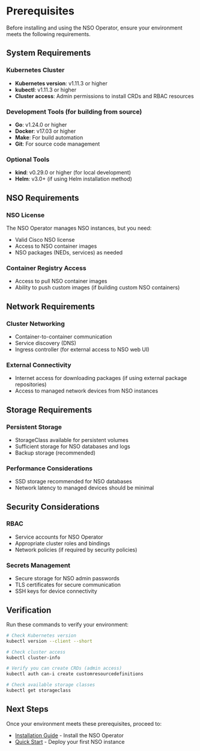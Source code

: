 # Prerequisites

Before installing and using the NSO Operator, ensure your environment meets the following requirements.

## System Requirements

### Kubernetes Cluster
- **Kubernetes version**: v1.11.3 or higher
- **kubectl**: v1.11.3 or higher
- **Cluster access**: Admin permissions to install CRDs and RBAC resources

### Development Tools (for building from source)
- **Go**: v1.24.0 or higher
- **Docker**: v17.03 or higher
- **Make**: For build automation
- **Git**: For source code management

### Optional Tools
- **kind**: v0.29.0 or higher (for local development)
- **Helm**: v3.0+ (if using Helm installation method)

## NSO Requirements

### NSO License
The NSO Operator manages NSO instances, but you need:
- Valid Cisco NSO license
- Access to NSO container images
- NSO packages (NEDs, services) as needed

### Container Registry Access
- Access to pull NSO container images
- Ability to push custom images (if building custom NSO containers)

## Network Requirements

### Cluster Networking
- Container-to-container communication
- Service discovery (DNS)
- Ingress controller (for external access to NSO web UI)

### External Connectivity
- Internet access for downloading packages (if using external package repositories)
- Access to managed network devices from NSO instances

## Storage Requirements

### Persistent Storage
- StorageClass available for persistent volumes
- Sufficient storage for NSO databases and logs
- Backup storage (recommended)

### Performance Considerations
- SSD storage recommended for NSO databases
- Network latency to managed devices should be minimal

## Security Considerations

### RBAC
- Service accounts for NSO Operator
- Appropriate cluster roles and bindings
- Network policies (if required by security policies)

### Secrets Management
- Secure storage for NSO admin passwords
- TLS certificates for secure communication
- SSH keys for device connectivity

## Verification

Run these commands to verify your environment:

```bash
# Check Kubernetes version
kubectl version --client --short

# Check cluster access
kubectl cluster-info

# Verify you can create CRDs (admin access)
kubectl auth can-i create customresourcedefinitions

# Check available storage classes
kubectl get storageclass
```

## Next Steps

Once your environment meets these prerequisites, proceed to:
- [Installation Guide](installation.md) - Install the NSO Operator
- [Quick Start](quick-start.md) - Deploy your first NSO instance